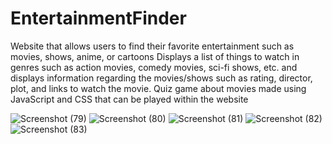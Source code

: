 # EntertainmentFinder

Website that allows users to find their favorite entertainment such as movies, shows, anime, or cartoons
Displays a list of things to watch in genres such as action movies, comedy movies, sci-fi shows, etc. and displays
information regarding the movies/shows such as rating, director, plot, and links to watch the movie.
Quiz game about movies made using JavaScript and CSS that can be played within the website 


![Screenshot (79)](https://github.com/MominAsif/EntertainmentFinder/assets/114822605/45d80b7c-2b26-4993-bbc3-7010ce5164f5)
![Screenshot (80)](https://github.com/MominAsif/EntertainmentFinder/assets/114822605/9f52ca73-8ffb-4ea7-b0a4-5b7199c980f5)
![Screenshot (81)](https://github.com/MominAsif/EntertainmentFinder/assets/114822605/eb54f7b8-e3b3-423a-8b6d-449c2998e03c)
![Screenshot (82)](https://github.com/MominAsif/EntertainmentFinder/assets/114822605/54ac095e-5f83-49a3-a4f1-f3a0b9608340)
![Screenshot (83)](https://github.com/MominAsif/EntertainmentFinder/assets/114822605/05a972bc-00e8-43c1-808c-f1202977a881)


